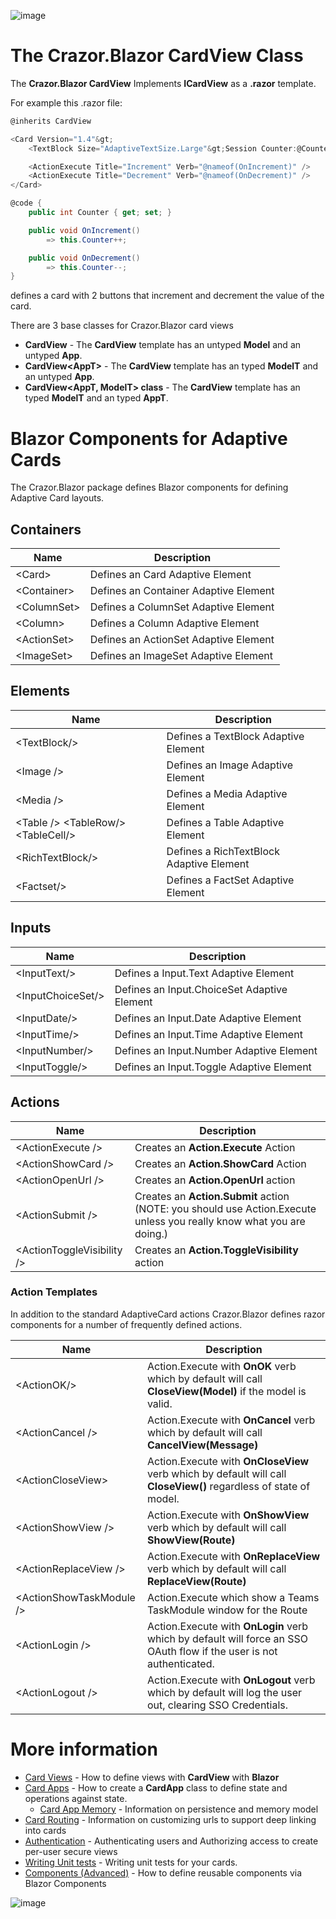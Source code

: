 

![image](https://user-images.githubusercontent.com/17789481/197238565-e3f895d0-6def-4d41-aba2-721d5432b1ef.png)

# The Crazor.Blazor CardView Class

The **Crazor.Blazor CardView** Implements **ICardView** as a **.razor** template.

For example this .razor file:
```c#
@inherits CardView

<Card Version="1.4"&gt;
    <TextBlock Size="AdaptiveTextSize.Large"&gt;Session Counter:@Counter</TextBlock>

    <ActionExecute Title="Increment" Verb="@nameof(OnIncrement)" />
    <ActionExecute Title="Decrement" Verb="@nameof(OnDecrement)" />
</Card>

@code {
    public int Counter { get; set; }

    public void OnIncrement()
        => this.Counter++;

    public void OnDecrement()
        => this.Counter--;
}
```
defines a card with 2 buttons that increment and decrement the value of the card.

There are 3 base classes for Crazor.Blazor card views
* **CardView** - The **CardView** template has an untyped **Model** and an untyped **App**.
* **CardView&lt;AppT&gt;** - The **CardView** template has an typed **ModelT** and an untyped **App**.
* **CardView&lt;AppT, ModelT&gt; class** - The **CardView** template has an typed **ModelT** and an typed **AppT**.

# Blazor Components for Adaptive Cards

The Crazor.Blazor package defines Blazor components for defining Adaptive Card layouts.

## Containers

| Name        | Description                           |
| ----------- | ------------------------------------- |
| &lt;Card&gt;      | Defines an Card Adaptive Element      |
| &lt;Container&gt; | Defines an Container Adaptive Element |
| &lt;ColumnSet&gt; | Defines a ColumnSet Adaptive Element  |
| &lt;Column&gt;    | Defines a Column Adaptive Element     |
| &lt;ActionSet&gt; | Defines an ActionSet Adaptive Element |
| &lt;ImageSet&gt;  | Defines an ImageSet Adaptive Element  |

## Elements

| Name                              | Description                              |
| --------------------------------- | ---------------------------------------- |
| &lt;TextBlock/&gt;                      | Defines a TextBlock Adaptive Element     |
| &lt;Image /&gt;                         | Defines an Image Adaptive Element        |
| &lt;Media /&gt;                         | Defines a Media Adaptive Element         |
| &lt;Table /&gt; &lt;TableRow/&gt;&lt;TableCell/&gt; | Defines a Table Adaptive Element         |
| &lt;RichTextBlock/&gt;                  | Defines a RichTextBlock Adaptive Element |
| &lt;Factset/&gt;                        | Defines a FactSet Adaptive Element       |

## Inputs

| Name              | Description                                 |
| ----------------- | ------------------------------------------- |
| &lt;InputText/&gt;      | Defines a Input.Text Adaptive Element       |
| &lt;InputChoiceSet/&gt; | Defines an Input.ChoiceSet Adaptive Element |
| &lt;InputDate/&gt;      | Defines an Input.Date Adaptive Element      |
| &lt;InputTime/&gt;      | Defines an Input.Time Adaptive Element      |
| &lt;InputNumber/&gt;    | Defines an Input.Number Adaptive Element    |
| &lt;InputToggle/&gt;    | Defines an Input.Toggle Adaptive Element    |



## Actions

| Name                       | Description                                                  |
| -------------------------- | ------------------------------------------------------------ |
| &lt;ActionExecute /&gt;          | Creates an **Action.Execute** Action                         |
| &lt;ActionShowCard /&gt;         | Creates an **Action.ShowCard** Action                        |
| &lt;ActionOpenUrl /&gt;          | Creates an **Action.OpenUrl** action                         |
| &lt;ActionSubmit /&gt;           | Creates an **Action.Submit** action (NOTE: you should use Action.Execute unless you really know what you are doing.) |
| &lt;ActionToggleVisibility /&gt; | Creates an **Action.ToggleVisibility** action                |



### Action Templates
In addition to the standard AdaptiveCard actions Crazor.Blazor defines razor components for a number of frequently defined actions.

| Name                     | Description                                                  |
| ------------------------ | ------------------------------------------------------------ |
| &lt;ActionOK/&gt;              | Action.Execute with **OnOK** verb which by default will call **CloseView(Model)** if the model is valid. |
| &lt;ActionCancel /&gt;         | Action.Execute with **OnCancel** verb which by default will call **CancelView(Message)** |
| &lt;ActionCloseView&gt;        | Action.Execute with **OnCloseView** verb which by default will call **CloseView()** regardless of state of model. |
| &lt;ActionShowView /&gt;       | Action.Execute with **OnShowView** verb which by default will call **ShowView(Route)** |
| &lt;ActionReplaceView /&gt;    | Action.Execute with **OnReplaceView** verb which by default will call **ReplaceView(Route)** |
| &lt;ActionShowTaskModule /&gt; | Action.Execute which show a Teams TaskModule window for the Route |
| &lt;ActionLogin /&gt;          | Action.Execute with **OnLogin** verb which by default will force an SSO OAuth flow if the user is not authenticated. |
| &lt;ActionLogout /&gt;         | Action.Execute with **OnLogout** verb which by default will log the user out, clearing SSO Credentials. |



# More information

* [Card Views](CardView.md) - How to define views with **CardView** with **Blazor**
* [Card Apps](../CardApp.md) - How to create a **CardApp** class to define state and operations against state.
  * [Card App Memory](../Memory.md) - Information on persistence and memory model
* [Card Routing](../RoutingCards.md) - Information on customizing urls to support deep linking into cards
* [Authentication](../Authentication.md) - Authenticating users and Authorizing access to create per-user secure views
* [Writing Unit tests](../UnitTests.md) - Writing unit tests for your cards.
* [Components (Advanced)](Components.md) - How to define reusable components via Blazor Components

![image](https://user-images.githubusercontent.com/17789481/197365048-6a74c3d5-85cd-4c04-a07a-eef2a46e0ddf.png)
